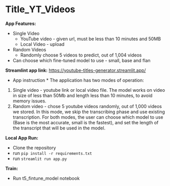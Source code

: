# Title_YT_Videos

**App Features:**
- Single Video
  * YouTube video - given url, must be less than 10 minutes and 50MB
  * Local Video - upload
- Random Videos
  * Randomly choose 5 videos to predict, out of 1,004 videos
- Can choose which fine-tuned model to use - small, base and flan
 
**Streamlint app link:** https://youtube-titles-generator.streamlit.app/

* App instruction *
The application has two modes of operation:
1. Single video - youtube link or local video file. The model works on video in size of less than 50Mb and length less than 10 minutes, to avoid memory issues.
2. Random video - chose 5 youtube videos randomly, out of 1,000 videos we stored. In this mode, we skip the transcribing phase and use existing transcription.
For both modes, the user can choose which model to use (Base is the most accurate, small is the fastest), and set the length of the transcript that will be used in the model.


**Local App Run:**
- Clone the repository
- run `pip install -r requirements.txt`
- run `streamlit run app.py`

**Train:**
- Run t5_fintune_model notebook
